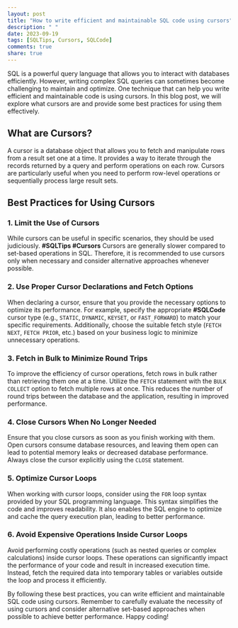 ```yaml
---
layout: post
title: "How to write efficient and maintainable SQL code using cursors"
description: " "
date: 2023-09-19
tags: [SQLTips, Cursors, SQLCode]
comments: true
share: true
---
```


SQL is a powerful query language that allows you to interact with databases efficiently. However, writing complex SQL queries can sometimes become challenging to maintain and optimize. One technique that can help you write efficient and maintainable code is using cursors. In this blog post, we will explore what cursors are and provide some best practices for using them effectively.

## What are Cursors?

A cursor is a database object that allows you to fetch and manipulate rows from a result set one at a time. It provides a way to iterate through the records returned by a query and perform operations on each row. Cursors are particularly useful when you need to perform row-level operations or sequentially process large result sets.

## Best Practices for Using Cursors

### 1. Limit the Use of Cursors

While cursors can be useful in specific scenarios, they should be used judiciously. **#SQLTips #Cursors**
Cursors are generally slower compared to set-based operations in SQL. Therefore, it is recommended to use cursors only when necessary and consider alternative approaches whenever possible.

### 2. Use Proper Cursor Declarations and Fetch Options

When declaring a cursor, ensure that you provide the necessary options to optimize its performance. For example, specify the appropriate **#SQLCode** cursor type (e.g., `STATIC`, `DYNAMIC`, `KEYSET`, or `FAST_FORWARD`) to match your specific requirements. Additionally, choose the suitable fetch style (`FETCH NEXT`, `FETCH PRIOR`, etc.) based on your business logic to minimize unnecessary operations.

### 3. Fetch in Bulk to Minimize Round Trips

To improve the efficiency of cursor operations, fetch rows in bulk rather than retrieving them one at a time. Utilize the `FETCH` statement with the `BULK COLLECT` option to fetch multiple rows at once. This reduces the number of round trips between the database and the application, resulting in improved performance.

### 4. Close Cursors When No Longer Needed

Ensure that you close cursors as soon as you finish working with them. Open cursors consume database resources, and leaving them open can lead to potential memory leaks or decreased database performance. Always close the cursor explicitly using the `CLOSE` statement.

### 5. Optimize Cursor Loops

When working with cursor loops, consider using the `FOR` loop syntax provided by your SQL programming language. This syntax simplifies the code and improves readability. It also enables the SQL engine to optimize and cache the query execution plan, leading to better performance.

### 6. Avoid Expensive Operations Inside Cursor Loops

Avoid performing costly operations (such as nested queries or complex calculations) inside cursor loops. These operations can significantly impact the performance of your code and result in increased execution time. Instead, fetch the required data into temporary tables or variables outside the loop and process it efficiently.

By following these best practices, you can write efficient and maintainable SQL code using cursors. Remember to carefully evaluate the necessity of using cursors and consider alternative set-based approaches when possible to achieve better performance. Happy coding!